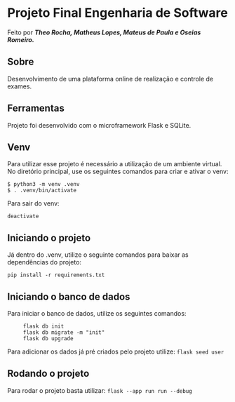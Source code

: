 # Projeto Final Engenharia de Software
  Feito por  **_Theo Rocha, Matheus Lopes, Mateus de Paula e Oseias Romeiro._**

## Sobre
  Desenvolvimento de uma plataforma online de realização e controle de exames.

## Ferramentas
  Projeto foi desenvolvido com o microframework Flask e SQLite.

## Venv
  Para utilizar esse projeto é necessário a utilização de um ambiente virtual.
  No diretório principal, use os seguintes comandos para criar e ativar o venv:
  ```
$ python3 -m venv .venv
$ . .venv/bin/activate
```


Para sair do venv: 

  `deactivate`

## Iniciando o projeto
  Já dentro do .venv, utilize o seguinte comandos para baixar as dependências do projeto:
  
`
pip install -r requirements.txt
`

## Iniciando o banco de dados
  Para iniciar o banco de dados, utilize os seguintes comandos:
```
     flask db init
     flask db migrate -m "init"
     flask db upgrade
```

  Para adicionar os dados já pré criados pelo projeto utilize: 
`
flask seed user
`

## Rodando o projeto
  Para rodar o projeto basta utilizar:
    `
    flask --app run run --debug
    `
    
